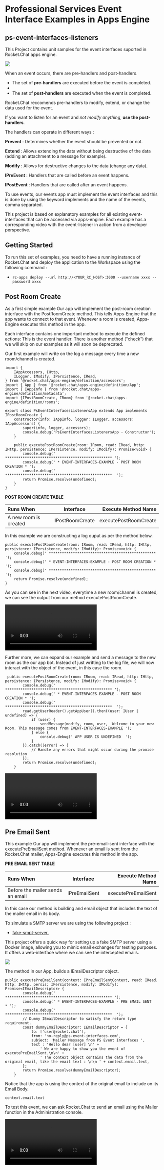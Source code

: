 # Professional Services Event Interface Examples in Apps Engine

## ps-event-interfaces-listeners

This Project contains unit samples for the event interfaces 
suported in Rocket.Chat apps engine. 

![](images/event-interfaces.webp)

When an event occurs, there are pre-handlers and post-handlers.

* The set of **pre-handlers** are executed before the event is completed.
*
* The set of **post-handlers** are executed when the event is completed. 

Rocket.Chat reccomends pre-handlers to modify, extend, or change the data used for the event. 

If you want to listen for an event and _not modify anything_, **use the post-handlers**.


The handlers can operate in different ways :

**Prevent**
: Determines whether the event should be prevented or not.

**Extend**
: Allows extending the data without being destructive of the data (adding an attachment to a message for example).

**Modify**
: Allows for destructive changes to the data (change any data).

**IPreEvent**
: Handlers that are called before an event happens.

**IPostEvent**
: Handlers that are called after an event happens.

To use events, our events app must implement the event interfaces and this is done by using the keyword implements and the name of the events, comma separated.

This project is based on explanatory examples for all existing event-interfaces that can be accessed via apps-engine. Each example has a corresponding video with the event-listener in action from a developer perspective.


## Getting Started

To run this set of examples, you need to have a running instance of Rocket.Chat and deploy the application to the Workspace using the following command :

- `rc-apps deploy --url http://<YOUR_RC_HOST>:3000 --username xxxx --password xxxx`

## Post Room Create 

As a first simple example Our app will implement the post-room creation interface with the PostRoomCreate method. This tells Apps-Engine that the app wants to connect to that event. Whenever a room is created, Apps-Engine executes this method in the app.

Each interface contains one important method to execute the defined actions: This is the event handler. There is another method ("check") that we will skip on our examples as it will soon be deprecated.

Our first example will write on the log a message every time a new room/channel is created.

```
import {
    IAppAccessors, IHttp,
    ILogger, IModify, IPersistence, IRead,
} from '@rocket.chat/apps-engine/definition/accessors';
import { App } from '@rocket.chat/apps-engine/definition/App';
import { IAppInfo } from '@rocket.chat/apps-engine/definition/metadata';
import {IPostRoomCreate, IRoom} from '@rocket.chat/apps-engine/definition/rooms';

export class PsEventInterfacesListenersApp extends App implements IPostRoomCreate {
    constructor(info: IAppInfo, logger: ILogger, accessors: IAppAccessors) {
        super(info, logger, accessors);
        console.debug('PsEventInterfacesListenersApp - Constructor');
    }

    public executePostRoomCreate(room: IRoom, read: IRead, http: IHttp, persistence: IPersistence, modify: IModify): Promise<void> {
        console.debug(' ************************************************* ');
        console.debug(' * EVENT-INTERFACES-EXAMPLE - POST ROOM CREATION * ');
        console.debug(' *************************************************  ');
        return Promise.resolve(undefined);
    }
}
```

**POST ROOM CREATE TABLE**

| Runs When  | Interface | Execute Method Name |
|:-----------|:------------:|------------:|
| A new room is created       |    IPostRoomCreate      |        executePostRoomCreate |

In this example we are constructing a log ouput as per the method below.

    public executePostRoomCreate(room: IRoom, read: IRead, http: IHttp, persistence: IPersistence, modify: IModify): Promise<void> {
        console.debug(' ************************************************* ');
        console.debug(' * EVENT-INTERFACES-EXAMPLE - POST ROOM CREATION * ');
        console.debug(' *************************************************  ');
        return Promise.resolve(undefined);
    }

As you can see in the next video, everytime a new room/channel is created, we can see the output from our method executePostRoomCreate.

![](videos/post-room-create.mov) 


Further more, we can expand our example and send a message to the new room as the our app bot. Instead of just writting to the log file, we will now interact with the object of the event, in this case the room.

```
 public executePostRoomCreate(room: IRoom, read: IRead, http: IHttp, persistence: IPersistence, modify: IModify): Promise<void> {
        console.debug(' ************************************************* ');
        console.debug(' * EVENT-INTERFACES-EXAMPLE - POST ROOM CREATION * ');
        console.debug(' *************************************************  ');
        read.getUserReader().getAppUser().then((user: IUser | undefined) => {
            if (user) {
                sendMessage(modify, room, user, 'Welcome to your new Room. This message comes from EVENT-INTERFACES-EXAMPLE ');
            } else {
                console.debug(' APP USER IS UNDEFINED  ');
            }
        }).catch((error) => {
            // Handle any errors that might occur during the promise resolution
        });
        return Promise.resolve(undefined);
    }
```


![](videos/post-room-create-with-message.mov)


## Pre Email Sent

This example Our app will implement the pre-email-sent interface with the executePreEmailSent method.  Whenever an email is sent from the Rocket.Chat mailer,  Apps-Engine executes this method in the app.


**PRE EMAIL SENT TABLE**


| Runs When  | Interface | Execute Method Name |
|:-----------|:------------:|------------:|
| Before the mailer sends an email       |    IPreEmailSent      |        executePreEmailSent |

In this case our method is building and email object that includes the text of the mailer email in its body.

To simulate a SMTP server we are using the following project : 

*  [fake-smpt-server.](https://github.com/haravich/fake-smtp-server?tab=readme-ov-file)

This project offers a quick way for setting up a fake SMTP server using a Docker image, allowing you to mimic email exchanges for testing purposes. It offers a web-interface where we can see the intercepted emails.

![](images/MailCatcher.png)

The method in our App, builds a IEmailDescriptor object.  

```
public executePreEmailSent(context: IPreEmailSentContext, read: IRead, http: IHttp, persis: IPersistence, modify: IModify): Promise<IEmailDescriptor> {
        console.debug(' ************************************************* ');
        console.debug(' * EVENT-INTERFACES-EXAMPLE - PRE EMAIL SENT     * ');
        console.debug(' *************************************************  ');
        // Dummy IEmailDescriptor to satisfy the return type requirement.
        const dummyEmailDescriptor: IEmailDescriptor = {
            to: ['user@rocket.chat'],
            from: 'no-reply@ps-event-interfaces.com',
            subject: 'Mailer Message from PS Event Interfaces ',
            text : 'Hello dear [user] \n' +
                ' We are happy to show you the event of executePreEmailSent.\n\n' +
                ' The context object contains the data from the original email, like the email text : \n\n ' + context.email.text,
        };
        return Promise.resolve(dummyEmailDescriptor);
    }
```

Notice that the app is using the context of the original email to include on its Email Body.

`
context.email.text
`

To test this event, we can ask Rocket.Chat to send an email using the Mailer function in the Administration console.

![](videos/pre-email-sent.mov)
